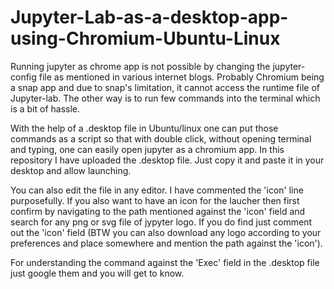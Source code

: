 # Jupyter-Lab-as-a-desktop-app-using-Chromium-Ubuntu-Linux
Running jupyter as chrome app is not possible by changing the jupyter-config file as mentioned in various internet blogs. Probably Chromium being a snap app and due to snap's limitation, it cannot access the runtime file of Jupyter-lab. The other way is to run few commands into the terminal which is a bit of hassle.

With the help of a .desktop file in Ubuntu/linux one can put those commands as a script so that with double click, without opening terminal and typing, one can easily open jupyter as a chromium app. In this repository I have uploaded the .desktop file. Just copy it and paste it in your desktop and allow launching.

You can also edit the file in any editor. I have commented the 'icon' line purposefully. If you also want to have an icon for the laucher then first confirm by navigating to the path mentioned against the 'icon' field and search for any png or svg file of jypyter logo. If you do find just comment out the 'icon' field (BTW you can also download any logo according to your preferences and place somewhere and mention the path against the 'icon').

For understanding the command against the 'Exec' field in the .desktop file just google them and you will get to know.

